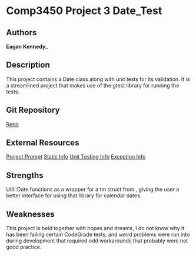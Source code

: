 # Comp3450 Project 3 Date_Test

## Authors

**Eagan Kennedy**_

## Description

This project contains a Date class along with unit tests for its validation. 
It is a streamlined project that makes use of the gtest library for running the tests.

## Git Repository

[Repo](https://github.com/EaganKennedy/date_test)

## External Resources

[Project Prompt](https://cs.harding.edu/gfoust/classes/comp3450/projects/date)
[Static Info](https://cs.harding.edu/gfoust/classes/comp3450/notes/static)
[Unit Testing Info](https://cs.harding.edu/gfoust/classes/comp3450/notes/unittest/)
[Exception Info](https://cs.harding.edu/gfoust/classes/comp3450/notes/exceptions)

## Strengths

Util::Date functions as a wrapper for a tm struct from <ctime>, 
giving the user a better interface for using that library for calendar dates.

## Weaknesses

This project is held together with hopes and dreams, I do not know why it has been failing certain CodeGrade tests,
and weird problems were run into during development that required odd workarounds that probably were not good practice.